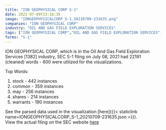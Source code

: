 ```yaml
---
title: "ION GEOPHYSICAL CORP S-1"
date: 2021-07-09T23:16:35
image: "IONGEOPHYSICALCORP_S-1_20210709-231635.png"
companies: "ION GEOPHYSICAL CORP"
industry: "OIL AND GAS FIELD EXPLORATION SERVICES"
tags: ["ION GEOPHYSICAL CORP","OIL AND GAS FIELD EXPLORATION SERVICES","07-08-2021","S-1"]
forms: "S-1"
---
```

ION GEOPHYSICAL CORP, which is in the Oil And Gas Field Exploration Services [1382] industry, SEC S-1 filing on July 08, 2021 had 22191 (cleaned) words - 600 were utilized for the visualizations.

Top Words:
1. stock - 442 instances
2. common - 359 instances
3. may - 256 instances
4. shares - 214 instances
5. warrants - 190 instances


See the parsed data used in the visualization [here]({{< staticlink name=IONGEOPHYSICALCORP_S-1_20210709-231635.json >}}).  
View the actual filing on the SEC website [here](https://www.sec.gov/Archives/edgar/data/866609/0001104659-21-089918.txt)